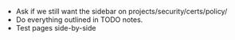 * Ask if we still want the sidebar on projects/security/certs/policy/
* Do everything outlined in TODO notes.
* Test pages side-by-side
